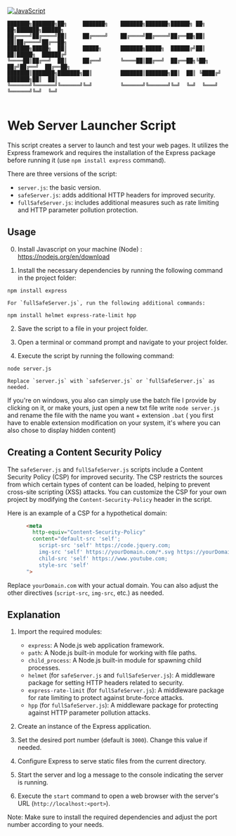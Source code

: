 [![JavaScript](https://img.shields.io/badge/JavaScript-ES6-yellow.svg)](https://developer.mozilla.org/en-US/docs/Web/JavaScript)

```
███████╗███████╗██╗     ███████╗    ███████╗███████╗██████╗ ██╗   ██╗███████╗██████╗ 
██╔════╝██╔════╝██║     ██╔════╝    ██╔════╝██╔════╝██╔══██╗██║   ██║██╔════╝██╔══██╗
███████╗█████╗  ██║     █████╗      ███████╗█████╗  ██████╔╝██║   ██║█████╗  ██████╔╝
╚════██║██╔══╝  ██║     ██╔══╝      ╚════██║██╔══╝  ██╔══██╗╚██╗ ██╔╝██╔══╝  ██╔══██╗
███████║███████╗███████╗██║         ███████║███████╗██║  ██║ ╚████╔╝ ███████╗██║  ██║
╚══════╝╚══════╝╚══════╝╚═╝         ╚══════╝╚══════╝╚═╝  ╚═╝  ╚═══╝  ╚══════╝╚═╝  ╚═╝
                                                                                     
```

# Web Server Launcher Script

This script creates a server to launch and test your web pages. It utilizes the Express framework and requires the installation of the Express package before running it (use `npm install express` command).

There are three versions of the script:

- `server.js`: the basic version.
- `safeServer.js`: adds additional HTTP headers for improved security.
- `fullSafeServer.js`: includes additional measures such as rate limiting and HTTP parameter pollution protection.

## Usage

0. Install Javascript on your machine (Node) : https://nodejs.org/en/download

1. Install the necessary dependencies by running the following command in the project folder:

```
npm install express
```

    For `fullSafeServer.js`, run the following additional commands:

```
npm install helmet express-rate-limit hpp
```

2. Save the script to a file in your project folder.

3. Open a terminal or command prompt and navigate to your project folder.

4. Execute the script by running the following command:

```
node server.js
```
    Replace `server.js` with `safeServer.js` or `fullSafeServer.js` as needed.

If you're on windows, you also can simply use the batch file I provide by clicking on it, or make yours, just open a new txt file write `node server.js` and rename the file with the name you want + extension `.bat` ( you first have to enable extension modification on your system, it's where you can also chose to display hidden content)

## Creating a Content Security Policy

The `safeServer.js` and `fullSafeServer.js` scripts include a Content Security Policy (CSP) for improved security. The CSP restricts the sources from which certain types of content can be loaded, helping to prevent cross-site scripting (XSS) attacks. You can customize the CSP for your own project by modifying the `Content-Security-Policy` header in the script.

Here is an example of a CSP for a hypothetical domain:

```html
      <meta
        http-equiv="Content-Security-Policy"
        content="default-src 'self';
          script-src 'self' https://code.jquery.com;
          img-src 'self' https://yourDomain.com/*.svg https://yourDomain.com/*.png https://yourDomain.com/*.jpg;
          child-src 'self' https://www.youtube.com;
          style-src 'self'
      ">
```

Replace `yourDomain.com` with your actual domain. You can also adjust the other directives (`script-src`, `img-src`, etc.) as needed.

## Explanation

1. Import the required modules:
   - `express`: A Node.js web application framework.
   - `path`: A Node.js built-in module for working with file paths.
   - `child_process`: A Node.js built-in module for spawning child processes.
   - `helmet` (for `safeServer.js` and `fullSafeServer.js`): A middleware package for setting HTTP headers related to security.
   - `express-rate-limit` (for `fullSafeServer.js`): A middleware package for rate limiting to protect against brute-force attacks.
   - `hpp` (for `fullSafeServer.js`): A middleware package for protecting against HTTP parameter pollution attacks.

2. Create an instance of the Express application.

3. Set the desired port number (default is `3000`). Change this value if needed.

4. Configure Express to serve static files from the current directory.

5. Start the server and log a message to the console indicating the server is running.

6. Execute the `start` command to open a web browser with the server's URL (`http://localhost:<port>`).

Note: Make sure to install the required dependencies and adjust the port number according to your needs.



